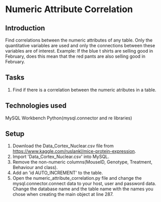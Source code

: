 # Numeric Attribute Correlation

## Introduction
Find correlations between the numeric attributes of any table. Only the quantitative variables are used  and only the connections between  these variables are of interest. Example: If the blue t shirts are selling good in February, does this mean that the red pants are also selling good in February. 

## Tasks
1. Find if there is a correlation between the numeric atributes in a table.

## Technologies used
MySQL Workbench
Python(mysql.connector and re libraries)

## Setup

1. Download the Data_Cortex_Nuclear.csv file from https://www.kaggle.com/ruslankl/mice-protein-expression.
2. Import 'Data_Cortex_Nuclear.csv' into MySQL.
3. Remove the non-numeric columns(MouseID, Genotype, Treatment, Behaviour and class).
4. Add an 'id AUTO_INCREMENT' to the table.
5. Open the numeric_attribute_correlation.py file and change the mysql.connector.connect data to your host, user and password data. Change the database name and the table name with the names you chose when creating the main object at line 287. 
